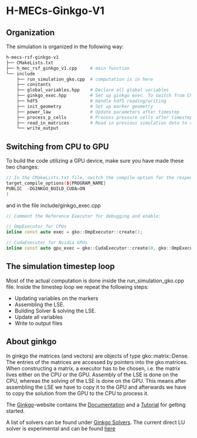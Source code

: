 # H-MECs-Ginkgo-V1
## Organization
The simulation is organized in the following way:
```bash
h-mecs-rsf-ginkgo-v1
├── CMakeLists.txt
├── h_mec_rsf_ginkgo_v1.cpp     # main function
└── include
    ├── run_simulation_gko.cpp  # computation is in here
    ├── constants
    ├── global_variables.hpp    # Declare all global variables
    ├── ginkgo_exec.hpp         # Set up ginkgo exec. To switch from CPU to GPU make changes in here
    ├── hdf5                    # Handle hdf5 reading/writing
    ├── init_geometry           # Set up marker geometry
    ├── power_law               # Update parameters after timestep
    ├── process_p_cells         # Process pressure cells after timestep
    ├── read_in_matrices        # Read in previous simulation data to continue simulation
    └── write_output
```
## Switching from CPU to GPU
To build the code utilizing a GPU device, make sure you have made these two changes:
```cpp
// In the CMakeLists.txt file, switch the compile option for the respective GPU to ON:
target_compile_options(${PROGRAM_NAME}
PUBLIC  -DGINKGO_BUILD_CUDA=ON 
)
```
and in the file include/ginkgo_exec.cpp
```cpp
// Comment the Reference Executor for debugging and enable:

// OmpExecutor for CPUs
inline const auto exec = gko::OmpExecutor::create();

// CudaExecutor for Nvidia GPUs
inline const auto gpu_exec = gko::CudaExecutor::create(0, gko::OmpExecutor::create()); // If using AMD instead enable the HipExecutor
```

## The simulation timestep loop
Most of the actual computation is done inside the run_simulation_gko.cpp file. Inside the timestep loop we repeat the following steps:
 - Updating variables on the markers
 - Assembling the LSE.
 - Building Solver & solving the LSE.
 - Update all variables
 - Write to output files

## About ginkgo
In ginkgo the matrices (and vectors) are objects of type gko::matrix::Dense<double>. The entries of the matrices are accessed by pointers into the gko matrices. When constructing a matrix, a executor has to be chosen, i.e. the matrix lives either on the CPU or the GPU. Assembly of the LSE is done on the CPU, whereas the solving of the LSE is done on the GPU. This means after assembling the LSE we have to copy it to the GPU and afterwards we have to copy the solution from the GPU to the CPU to process it. 

The [Ginkgo](https://ginkgo-project.github.io)-website contains the [Documentation](https://ginkgo-project.github.io/ginkgo-generated-documentation/doc/develop/) and a [Tutorial](https://github.com/ginkgo-project/ginkgo/wiki/Tutorial-1:-Getting-Started) for getting started.

A list of solvers can be found under [Ginkgo Solvers](https://ginkgo-project.github.io/ginkgo-generated-documentation/doc/develop/namespacegko_1_1solver.html). The current direct LU solver is experimental and can be found [here](https://ginkgo-project.github.io/ginkgo-generated-documentation/doc/develop/classgko_1_1experimental_1_1solver_1_1Direct_1_1Factory.html)
